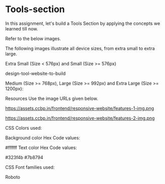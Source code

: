 # Tools-section
In this assignment, let's build a Tools Section by applying the concepts we learned till now.

Refer to the below images.

The following images illustrate all device sizes, from extra small to extra large.

Extra Small (Size < 576px) and Small (Size >= 576px)

design-tool-website-to-build

Medium (Size >= 768px), Large (Size >= 992px) and Extra Large (Size >= 1200px):

Resources
Use the image URLs given below.

https://assets.ccbp.in/frontend/responsive-website/features-1-img.png

https://assets.ccbp.in/frontend/responsive-website/features-2-img.png

CSS Colors used:

Background color Hex Code values:

#ffffff
Text color Hex Code values:

#323f4b
#7b8794

CSS Font families used:

Roboto

